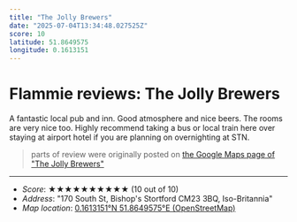 ```yaml
---
title: "The Jolly Brewers"
date: "2025-07-04T13:34:48.027525Z"
score: 10
latitude: 51.8649575
longitude: 0.1613151
---
```

# Flammie reviews: The Jolly Brewers

A fantastic local pub and inn. Good atmosphere and nice beers. The rooms
are very nice too. Highly recommend taking a bus or local train here
over staying at airport hotel if you are planning on overnighting at STN.

> parts of review were originally posted on [the Google Maps page of
  "The Jolly Brewers"](https://www.google.com/maps/place//data=!4m2!3m1!1s0x0:0xa3e2ea125e5d3827)
* * *
- *Score*: ★★★★★★★★★★ (10 out of 10)
- *Address*: "170 South St, Bishop's Stortford CM23 3BQ, Iso-Britannia"
- *Map location*: [0.1613151°N 51.8649575°E (OpenStreetMap)](https://www.openstreetmap.org/?mlat=51.8649575&mlon=0.1613151&zoom=12)
